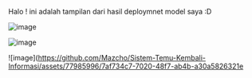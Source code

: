 Halo ! ini adalah tampilan dari hasil deploymnet model saya :D

![image](https://github.com/Mazcho/Sistem-Temu-Kembali-Informasi/assets/77985996/dbc4183d-c834-4f2d-9c86-51df46a72d25)

![image](https://github.com/Mazcho/Sistem-Temu-Kembali-Informasi/assets/77985996/daf98e63-3b1e-4215-94e9-eb15e764b86b)

![image](https://github.com/Mazcho/Sistem-Temu-Kembali-Informasi/assets/77985996/7af734c7-7020-48f7-ab4b-a30a5826321e
